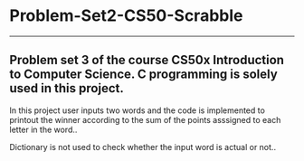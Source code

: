 # Problem-Set2-CS50-Scrabble
----------------------------------------------------------------------------------------
Problem set 3 of the course CS50x Introduction to Computer Science.
C programming is solely used in this project.
----------------------------------------------------------------------------------------
In this project user inputs two words and the code is implemented to printout the winner 
according to the sum of the points asssigned to each letter in the word..

Dictionary is not used to check whether the input word is actual or not..
